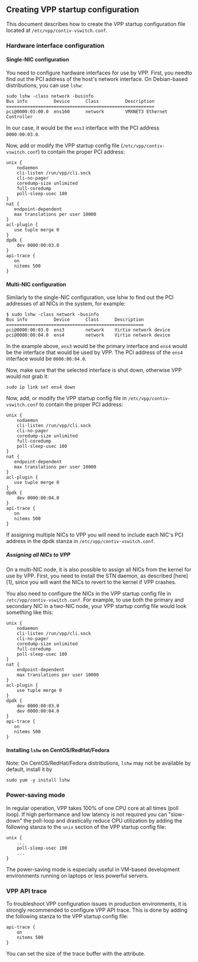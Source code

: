 ## Creating VPP startup configuration
This document describes how to create the VPP startup configuration
file located at `/etc/vpp/contiv-vswitch.conf`.

### Hardware interface configuration
#### Single-NIC configuration
You need to configure hardware interfaces for use by VPP. First, you
needto find out the PCI address of the host's network interface. On 
Debian-based distributions, you can use `lshw`:

```
sudo lshw -class network -businfo
Bus info          Device      Class          Description
========================================================
pci@0000:03:00.0  ens160      network        VMXNET3 Ethernet Controller
```

In our case, it would be the `ens3` interface with the PCI address
`0000:00:03.0`.

Now, add or modify the VPP startup config file (`/etc/vpp/contiv-vswitch.conf`)
to contain the proper PCI address:
```
unix {
    nodaemon
    cli-listen /run/vpp/cli.sock
    cli-no-pager
    coredump-size unlimited
    full-coredump
    poll-sleep-usec 100
}
nat {
   endpoint-dependent
   max translations per user 10000
}
acl-plugin {
   use tuple merge 0
}
dpdk {
    dev 0000:00:03.0
}
api-trace {
   on
   nitems 500
}
```
#### Multi-NIC configuration
Similarly to the single-NIC configuration, use lshw to find out the PCI
addresses of all NICs in the system, for example:

```
$ sudo lshw -class network -businfo
Bus info          Device      Class      Description
====================================================
pci@0000:00:03.0  ens3        network    Virtio network device
pci@0000:00:04.0  ens4        network    Virtio network device
```

In the example above, `ens3` would be the primary interface and `ens4` would
be the interface that would be used by VPP. The PCI address of the `ens4`
interface would be `0000:00:04.0`.

Now, make sure that the selected interface is shut down, otherwise VPP
would not grab it:
```
sudo ip link set ens4 down
```

Now, add, or modify the VPP startup config file in `/etc/vpp/contiv-vswitch.conf`
to contain the proper PCI address:
```
unix {
    nodaemon
    cli-listen /run/vpp/cli.sock
    cli-no-pager
    coredump-size unlimited
    full-coredump
    poll-sleep-usec 100
}
nat {
   endpoint-dependent
   max translations per user 10000
}
acl-plugin {
   use tuple merge 0
}
dpdk {
    dev 0000:00:04.0
}
api-trace {
   on
   nitems 500
}
```
If assigning multiple NICs to VPP you will need to include each NIC's PCI address
in the dpdk stanza in `/etc/vpp/contiv-vswitch.conf`.

##### Assigning all NICs to VPP
On a multi-NIC node, it is also possible to assign all NICs from the kernel for
use by VPP. First, you need to install the STN daemon, as described [here][1],
since you will want the NICs to revert to the kernel if VPP crashes.

You also need to configure the NICs in the VPP startup config file
in `/etc/vpp/contiv-vswitch.conf`. For example, to use both the primary and
secondary NIC in a two-NIC node, your VPP startup config file would look
something like this:

```
unix {
    nodaemon
    cli-listen /run/vpp/cli.sock
    cli-no-pager
    coredump-size unlimited
    full-coredump
    poll-sleep-usec 100
}
nat {
    endpoint-dependent
    max translations per user 10000
}
acl-plugin {
    use tuple merge 0
}
dpdk {
    dev 0000:00:03.0
    dev 0000:00:04.0
}
api-trace {
   on
   nitems 500
}
```

#### Installing `lshw` on CentOS/RedHat/Fedora
Note: On CentOS/RedHat/Fedora distributions, `lshw` may not be available
by default, install it by
```
sudo yum -y install lshw
```

### Power-saving mode
In regular operation, VPP takes 100% of one CPU core at all times (poll loop).
If high performance and low latency is not required you can "slow-down"
the poll-loop and drastically reduce CPU utilization by adding the following 
stanza to the `unix` section of the VPP startup config file:
```
unix {
    ...
    poll-sleep-usec 100
    ...
}
```
The power-saving mode is especially useful in VM-based development environments 
running on laptops or less powerful servers. 

### VPP API trace
To troubleshoot VPP configuration issues in production environments, it is 
strongly recommended to configure VPP API trace. This is done by adding the
following stanza to the VPP startup config file:
```
api-trace {
    on
    nitems 500
}
```
You can set the size of the trace buffer with the <nitems> attribute. 
